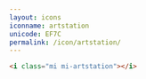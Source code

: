 ```yaml
---
layout: icons
iconname: artstation
unicode: EF7C
permalink: /icon/artstation/
---
```


``` html
<i class="mi mi-artstation"></i>
```
